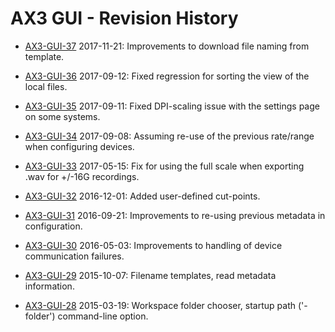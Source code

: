 # AX3 GUI - Revision History

* [AX3-GUI-37](https://github.com/digitalinteraction/openmovement/blob/master/Downloads/AX3/AX3-GUI-37.zip) 2017-11-21: Improvements to download file naming from template.

* [AX3-GUI-36](https://github.com/digitalinteraction/openmovement/blob/master/Downloads/AX3/AX3-GUI-36.zip) 2017-09-12: Fixed regression for sorting the view of the local files.

* [AX3-GUI-35](https://github.com/digitalinteraction/openmovement/blob/master/Downloads/AX3/AX3-GUI-35.zip) 2017-09-11: Fixed DPI-scaling issue with the settings page on some systems.

* [AX3-GUI-34](https://github.com/digitalinteraction/openmovement/blob/master/Downloads/AX3/AX3-GUI-34.zip) 2017-09-08: Assuming re-use of the previous rate/range when configuring devices.

* [AX3-GUI-33](https://github.com/digitalinteraction/openmovement/blob/master/Downloads/AX3/AX3-GUI-33.zip) 2017-05-15: Fix for using the full scale when exporting .wav for +/-16G recordings.

* [AX3-GUI-32](https://github.com/digitalinteraction/openmovement/blob/master/Downloads/AX3/AX3-GUI-32.zip) 2016-12-01: Added user-defined cut-points.

* [AX3-GUI-31](https://github.com/digitalinteraction/openmovement/blob/master/Downloads/AX3/AX3-GUI-31.zip) 2016-09-21: Improvements to re-using previous metadata in configuration.

* [AX3-GUI-30](https://github.com/digitalinteraction/openmovement/blob/master/Downloads/AX3/AX3-GUI-30.zip) 2016-05-03: Improvements to handling of device communication failures.

* [AX3-GUI-29](https://github.com/digitalinteraction/openmovement/blob/master/Downloads/AX3/AX3-GUI-29.zip) 2015-10-07: Filename templates, read metadata information.

* [AX3-GUI-28](https://github.com/digitalinteraction/openmovement/blob/master/Downloads/AX3/AX3-GUI-28.zip) 2015-03-19: Workspace folder chooser, startup path ('-folder') command-line option.

